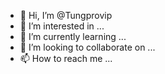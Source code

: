 - 👋 Hi, I’m @Tungprovip
- 👀 I’m interested in ...
- 🌱 I’m currently learning ...
- 💞️ I’m looking to collaborate on ...
- 📫 How to reach me ...

<!---
Tungprovip/Tungprovip is a ✨ special ✨ repository because its `README.md` (this file) appears on your GitHub profile.
You can click the Preview link to take a look at your changes.
--->
